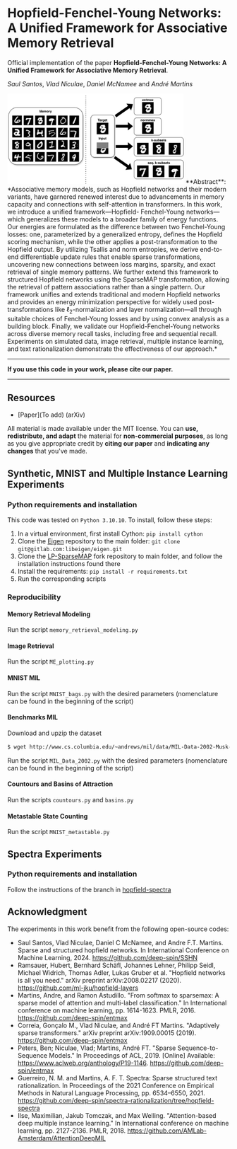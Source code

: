# Hopfield-Fenchel-Young Networks: A Unified Framework for Associative Memory Retrieval
Official implementation of the paper **Hopfield-Fenchel-Young Networks: A Unified Framework for Associative Memory Retrieval**.

*Saul Santos*, *Vlad Niculae*, *Daniel McNamee* and *André Martins*

<img src="./overview.png" alt="Alt text" width="400"/>
**Abstract**: *Associative memory models, such as Hopfield networks and their modern variants, have garnered renewed interest due to advancements in memory capacity and connections with self-attention in transformers. In this work, we introduce a unified framework—Hopfield- Fenchel-Young networks—which generalizes these models to a broader family of energy functions. Our energies are formulated as the difference between two Fenchel-Young losses: one, parameterized by a generalized entropy, defines the Hopfield scoring mechanism, while the other applies a post-transformation to the Hopfield output. By utilizing Tsallis and norm entropies, we derive end-to-end differentiable update rules that enable sparse transformations, uncovering new connections between loss margins, sparsity, and exact retrieval of single memory patterns. We further extend this framework to structured Hopfield networks using the SparseMAP transformation, allowing the retrieval of pattern associations rather than a single pattern. Our framework unifies and extends traditional and modern Hopfield networks and provides an energy minimization perspective for widely used post-transformations like ℓ<sub>2</sub>-normalization and layer normalization—all through suitable choices of Fenchel-Young losses and by using convex analysis as a building block. Finally, we validate our Hopfield-Fenchel-Young networks across diverse memory recall tasks, including free and sequential recall. Experiments on simulated data, image retrieval, multiple instance learning, and text rationalization demonstrate the effectiveness of our approach.*

----------

**If you use this code in your work, please cite our paper.**

----------

## Resources

- [Paper](To add) (arXiv)

All material is made available under the MIT license. You can **use, redistribute, and adapt** the material for **non-commercial purposes**, as long as you give appropriate credit by **citing our paper** and **indicating any changes** that you've made.


## Synthetic, MNIST and Multiple Instance Learning Experiments
### Python requirements and installation

This code was tested on `Python 3.10.10`. To install, follow these steps:

1. In a virtual environment, first install Cython: `pip install cython`
2. Clone the [Eigen](https://gitlab.com/libeigen/eigen.git) repository to the main folder: `git clone git@gitlab.com:libeigen/eigen.git`
3. Clone the [LP-SparseMAP](https://github.com/nunonmg/lp-sparsemap) fork repository to main folder, and follow the installation instructions found there
4. Install the requirements: `pip install -r requirements.txt`
5. Run the corresponding scripts

### Reproducibility
#### Memory Retrieval Modeling

Run the script `memory_retrieval_modeling.py`

#### Image Retrieval
Run the script `ME_plotting.py`

#### MNIST MIL
Run the script `MNIST_bags.py` with the desired parameters (nomenclature can be found in the beginning of the script)

#### Benchmarks MIL

Download and upzip the dataset

```bash
$ wget http://www.cs.columbia.edu/~andrews/mil/data/MIL-Data-2002-Musk-Corel-Trec9-MATLAB.tgz 
```

Run the script `MIL_Data_2002.py` with the desired parameters (nomenclature can be found in the beginning of the script)

#### Countours and Basins of Attraction
Run the scripts `countours.py` and `basins.py` 

#### Metastable State Counting
Run the script `MNIST_metastable.py`

## Spectra Experiments
### Python requirements and installation
Follow the instructions of the branch in [hopfield-spectra](https://github.com/deep-spin/spectra-rationalization/tree/hopfield-spectra)

## Acknowledgment

The experiments in this work benefit from the following open-source codes:
* Saul Santos, Vlad Niculae, Daniel C McNamee, and Andre F.T. Martins. Sparse and structured hopfield networks. In International Conference on Machine Learning, 2024. https://github.com/deep-spin/SSHN
* Ramsauer, Hubert, Bernhard Schäfl, Johannes Lehner, Philipp Seidl, Michael Widrich, Thomas Adler, Lukas Gruber et al. "Hopfield networks is all you need." arXiv preprint arXiv:2008.02217 (2020). https://github.com/ml-jku/hopfield-layers
* Martins, Andre, and Ramon Astudillo. "From softmax to sparsemax: A sparse model of attention and multi-label classification." In International conference on machine learning, pp. 1614-1623. PMLR, 2016. https://github.com/deep-spin/entmax
* Correia, Gonçalo M., Vlad Niculae, and André FT Martins. "Adaptively sparse transformers." arXiv preprint arXiv:1909.00015 (2019). https://github.com/deep-spin/entmax
* Peters, Ben; Niculae, Vlad; Martins, André FT. "Sparse Sequence-to-Sequence Models." In Proceedings of ACL, 2019. [Online] Available: https://www.aclweb.org/anthology/P19-1146.  https://github.com/deep-spin/entmax
* Guerreiro, N. M. and Martins, A. F. T. Spectra: Sparse structured text rationalization. In Proceedings of the 2021 Conference on Empirical Methods in Natural Language Processing, pp. 6534–6550, 2021. https://github.com/deep-spin/spectra-rationalization/tree/hopfield-spectra
* Ilse, Maximilian, Jakub Tomczak, and Max Welling. "Attention-based deep multiple instance learning." In International conference on machine learning, pp. 2127-2136. PMLR, 2018. https://github.com/AMLab-Amsterdam/AttentionDeepMIL

